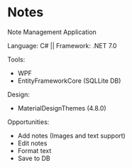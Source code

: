 # Notes

Note Management Application

Language: C# ||
Framework: .NET 7.0

Tools:
- WPF
- EntityFrameworkCore (SQLLite DB)

Design:
- MaterialDesignThemes (4.8.0)

Opportunities:
- Add notes (Images and text support)
- Edit notes
- Format text
- Save to DB
